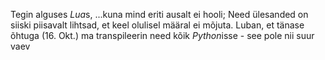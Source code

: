 Tegin alguses *Lua*s, ...kuna mind eriti ausalt ei hooli;
Need ülesanded on siiski piisavalt lihtsad, et keel olulisel määral ei mõjuta.
Luban, et tänase õhtuga (16. Okt.) ma transpileerin need kõik *Python*isse - see pole nii suur vaev
